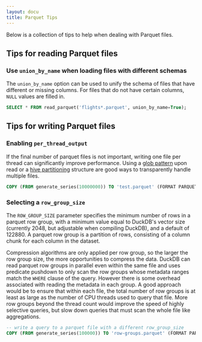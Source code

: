 ```yaml
---
layout: docu
title: Parquet Tips
---
```


Below is a collection of tips to help when dealing with Parquet files.

## Tips for reading Parquet files

### Use `union_by_name` when loading files with different schemas

The `union_by_name` option can be used to unify the schema of files that have different or missing columns. For files that do not have certain columns, `NULL` values are filled in.  

```sql
SELECT * FROM read_parquet('flights*.parquet', union_by_name=True);
```

## Tips for writing Parquet files

### Enabling `per_thread_output`

If the final number of parquet files is not important, writing one file per thread can significantly improve performance.
Using a [glob pattern](../multiple_files/overview#glob-syntax) upon read or a [hive partitioning](../partitioning/hive_partitioning) structure are good ways to transparently handle multiple files.

```sql
COPY (FROM generate_series(10000000)) TO 'test.parquet' (FORMAT PARQUET, PER_THREAD_OUTPUT TRUE);
```

### Selecting a `row_group_size`

The `ROW_GROUP_SIZE` parameter specifies the minimum number of rows in a parquet row group, with a minimum value equal to DuckDB's vector size (currently 2048, but adjustable when compiling DuckDB), and a default of 122880.
A parquet row group is a partition of rows, consisting of a column chunk for each column in the dataset.

Compression algorithms are only applied per row group, so the larger the row group size, the more opportunities to compress the data.
DuckDB can read parquet row groups in parallel even within the same file and uses predicate pushdown to only scan the row groups whose metadata ranges match the `WHERE` clause of the query.
However there is some overhead associated with reading the metadata in each group.
A good approach would be to ensure that within each file, the total number of row groups is at least as large as the number of CPU threads used to query that file.
More row groups beyond the thread count would improve the speed of highly selective queries, but slow down queries that must scan the whole file like aggregations.

```sql
-- write a query to a parquet file with a different row_group_size
COPY (FROM generate_series(100000)) TO 'row-groups.parquet' (FORMAT PARQUET, ROW_GROUP_SIZE 100000);
```
